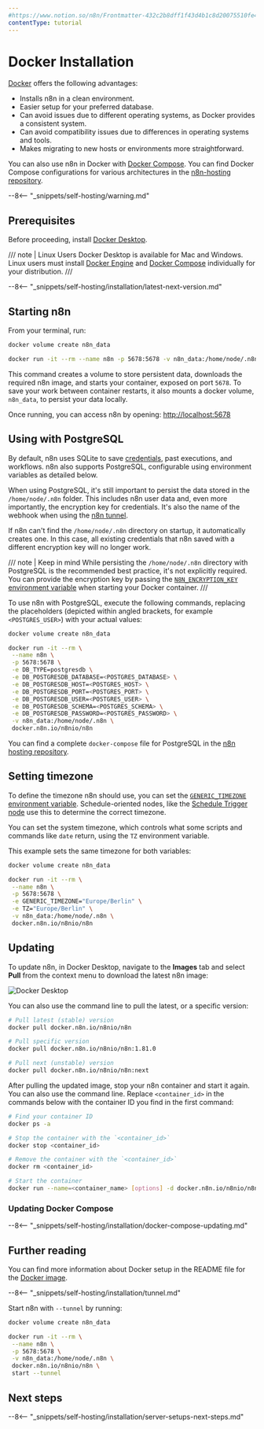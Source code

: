 ```yaml
---
#https://www.notion.so/n8n/Frontmatter-432c2b8dff1f43d4b1c8d20075510fe4
contentType: tutorial
---
```


# Docker Installation

[Docker](https://www.docker.com/) offers the following advantages:

* Installs n8n in a clean environment.
* Easier setup for your preferred database.
* Can avoid issues due to different operating systems, as Docker provides a consistent system.
* Can avoid compatibility issues due to differences in operating systems and tools.
* Makes migrating to new hosts or environments more straightforward.

You can also use n8n in Docker with [Docker Compose](/hosting/installation/server-setups/docker-compose.md). You can find Docker Compose configurations for various architectures in the [n8n-hosting repository](https://github.com/n8n-io/n8n-hosting).

--8<-- "_snippets/self-hosting/warning.md"

## Prerequisites

Before proceeding, install [Docker Desktop](https://docs.docker.com/get-docker/).

/// note | Linux Users
Docker Desktop is available for Mac and Windows. Linux users must install [Docker Engine](https://docs.docker.com/engine/install/) and [Docker Compose](https://docs.docker.com/compose/install/) individually for your distribution.
///

--8<-- "_snippets/self-hosting/installation/latest-next-version.md"

## Starting n8n

From your terminal, run:

```sh
docker volume create n8n_data

docker run -it --rm --name n8n -p 5678:5678 -v n8n_data:/home/node/.n8n docker.n8n.io/n8nio/n8n
```

This command creates a volume to store persistent data, downloads the required n8n image, and starts your container, exposed on port `5678`. To save your work between container restarts, it also mounts a docker volume, `n8n_data`, to persist your data locally.

Once running, you can access n8n by opening:
[http://localhost:5678](http://localhost:5678)

## Using with PostgreSQL

By default, n8n uses SQLite to save [credentials](/glossary.md#credential-n8n), past executions, and workflows. n8n also supports PostgreSQL, configurable using environment variables as detailed below.

When using PostgreSQL, it's still important to persist the data stored in the `/home/node/.n8n` folder. This includes n8n user data and, even more importantly, the encryption key for credentials. It's also the name of the webhook when using the [n8n tunnel](#n8n-with-tunnel).

If n8n can't find the `/home/node/.n8n` directory on startup, it automatically creates one. In this case, all existing credentials that n8n saved with a different encryption key will no longer work.

/// note | Keep in mind
While persisting the `/home/node/.n8n` directory with PostgreSQL is the recommended best practice, it's not explicitly required. You can provide the encryption key by passing the [`N8N_ENCRYPTION_KEY` environment variable](/hosting/configuration/environment-variables/deployment.md) when starting your Docker container.
///

To use n8n with PostgreSQL, execute the following commands, replacing the placeholders (depicted within angled brackets, for example `<POSTGRES_USER>`) with your actual values:

```sh
docker volume create n8n_data

docker run -it --rm \
 --name n8n \
 -p 5678:5678 \
 -e DB_TYPE=postgresdb \
 -e DB_POSTGRESDB_DATABASE=<POSTGRES_DATABASE> \
 -e DB_POSTGRESDB_HOST=<POSTGRES_HOST> \
 -e DB_POSTGRESDB_PORT=<POSTGRES_PORT> \
 -e DB_POSTGRESDB_USER=<POSTGRES_USER> \
 -e DB_POSTGRESDB_SCHEMA=<POSTGRES_SCHEMA> \
 -e DB_POSTGRESDB_PASSWORD=<POSTGRES_PASSWORD> \
 -v n8n_data:/home/node/.n8n \
 docker.n8n.io/n8nio/n8n
```

You can find a complete `docker-compose` file for PostgreSQL in the [n8n hosting repository](https://github.com/n8n-io/n8n-hosting/tree/main/docker-compose/withPostgres).

## Setting timezone

To define the timezone n8n should use, you can set the [`GENERIC_TIMEZONE` environment variable](/hosting/configuration/environment-variables/timezone-localization.md). Schedule-oriented nodes, like the [Schedule Trigger node](/integrations/builtin/core-nodes/n8n-nodes-base.scheduletrigger/index.md) use this to determine the correct timezone.

You can set the system timezone, which controls what some scripts and commands like `date` return, using the `TZ` environment variable.

This example sets the same timezone for both variables:

```sh
docker volume create n8n_data

docker run -it --rm \
 --name n8n \
 -p 5678:5678 \
 -e GENERIC_TIMEZONE="Europe/Berlin" \
 -e TZ="Europe/Berlin" \
 -v n8n_data:/home/node/.n8n \
 docker.n8n.io/n8nio/n8n
```

## Updating

To update n8n, in Docker Desktop, navigate to the **Images** tab and select **Pull** from the context menu to download the latest n8n image:

![Docker Desktop](/_images/hosting/installation/docker/docker_desktop.png)

You can also use the command line to pull the latest, or a specific version:

```sh
# Pull latest (stable) version
docker pull docker.n8n.io/n8nio/n8n

# Pull specific version
docker pull docker.n8n.io/n8nio/n8n:1.81.0

# Pull next (unstable) version
docker pull docker.n8n.io/n8nio/n8n:next
```

After pulling the updated image, stop your n8n container and start it again. You can also use the command line. Replace `<container_id>` in the commands below with the container ID you find in the first command:

```sh
# Find your container ID
docker ps -a

# Stop the container with the `<container_id>`
docker stop <container_id>

# Remove the container with the `<container_id>`
docker rm <container_id>

# Start the container
docker run --name=<container_name> [options] -d docker.n8n.io/n8nio/n8n
```

### Updating Docker Compose

--8<-- "_snippets/self-hosting/installation/docker-compose-updating.md"

## Further reading

You can find more information about Docker setup in the README file for the [Docker image](https://github.com/n8n-io/n8n/tree/master/docker/images/n8n).

--8<-- "_snippets/self-hosting/installation/tunnel.md"

Start n8n with `--tunnel` by running:

```sh
docker volume create n8n_data

docker run -it --rm \
 --name n8n \
 -p 5678:5678 \
 -v n8n_data:/home/node/.n8n \
 docker.n8n.io/n8nio/n8n \
 start --tunnel
```

## Next steps

--8<-- "_snippets/self-hosting/installation/server-setups-next-steps.md"
